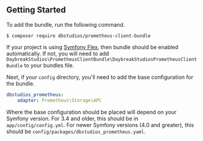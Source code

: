 ## Getting Started
To add the bundle, run the following command.

```shell
$ composer require dbstudios/prometheus-client-bundle
```

If your project is using [Symfony Flex](https://symfony.com/doc/4.1/setup/flex.html), then bundle should be enabled
automatically. If not, you will need to add `DaybreakStudios\PrometheusClientBundle\DaybreakStudiosPrometheusClientBundle`
to your bundles file.

Next, if your `config` directory, you'll need to add the base configuration for the bundle.

```yaml
dbstudios_prometheus:
    adapter: Prometheus\Storage\APC
``` 

Where the base configuration should be placed will depend on your Symfony version. For 3.4 and older, this should be
in `app/config/config.yml`. For newer Symfony versions (4.0 and greater), this should be
`config/packages/dbstudios_prometheus.yaml`.